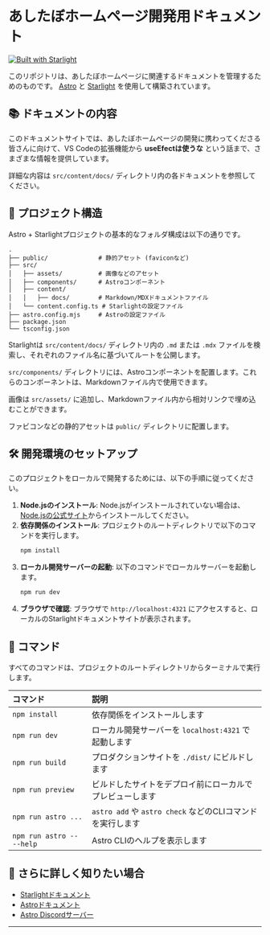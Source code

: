 # あしたぼホームページ開発用ドキュメント

[![Built with Starlight](https://astro.badg.es/v2/built-with-starlight/tiny.svg)](https://starlight.astro.build)

このリポジトリは、あしたぼホームページに関連するドキュメントを管理するためのものです。
[Astro](https://astro.build/) と [Starlight](https://starlight.astro.build/) を使用して構築されています。

## 📚 ドキュメントの内容

このドキュメントサイトでは、あしたぼホームページの開発に携わってくださる皆さんに向けて、VS Codeの拡張機能から **useEfectは使うな** という話まで、さまざまな情報を提供しています。

詳細な内容は `src/content/docs/` ディレクトリ内の各ドキュメントを参照してください。

## 🚀 プロジェクト構造

Astro + Starlightプロジェクトの基本的なフォルダ構成は以下の通りです。

```
.
├── public/              # 静的アセット (faviconなど)
├── src/
│   ├── assets/          # 画像などのアセット
│   ├── components/      # Astroコンポーネント
│   ├── content/
│   │   ├── docs/        # Markdown/MDXドキュメントファイル
│   └── content.config.ts # Starlightの設定ファイル
├── astro.config.mjs     # Astroの設定ファイル
├── package.json
└── tsconfig.json
```

Starlightは `src/content/docs/` ディレクトリ内の `.md` または `.mdx` ファイルを検索し、それぞれのファイル名に基づいてルートを公開します。

`src/components/` ディレクトリには、Astroコンポーネントを配置します。これらのコンポーネントは、Markdownファイル内で使用できます。

画像は `src/assets/` に追加し、Markdownファイル内から相対リンクで埋め込むことができます。

ファビコンなどの静的アセットは `public/` ディレクトリに配置します。

## 🛠 開発環境のセットアップ
このプロジェクトをローカルで開発するためには、以下の手順に従ってください。
1. **Node.jsのインストール**: Node.jsがインストールされていない場合は、[Node.jsの公式サイト](https://nodejs.org/)からインストールしてください。
2. **依存関係のインストール**: プロジェクトのルートディレクトリで以下のコマンドを実行します。
   ```bash
   npm install
   ```
3. **ローカル開発サーバーの起動**: 以下のコマンドでローカルサーバーを起動します。
   ```bash
   npm run dev
   ```
4. **ブラウザで確認**: ブラウザで `http://localhost:4321` にアクセスすると、ローカルのStarlightドキュメントサイトが表示されます。

## 🧞 コマンド

すべてのコマンドは、プロジェクトのルートディレクトリからターミナルで実行します。

| コマンド                  | 説明                                                                 |
| :------------------------ | :------------------------------------------------------------------- |
| `npm install`             | 依存関係をインストールします                                         |
| `npm run dev`             | ローカル開発サーバーを `localhost:4321` で起動します                 |
| `npm run build`           | プロダクションサイトを `./dist/` にビルドします                      |
| `npm run preview`         | ビルドしたサイトをデプロイ前にローカルでプレビューします             |
| `npm run astro ...`       | `astro add` や `astro check` などのCLIコマンドを実行します           |
| `npm run astro -- --help` | Astro CLIのヘルプを表示します                                        |

## 👀 さらに詳しく知りたい場合

*   [Starlightドキュメント](https://starlight.astro.build/)
*   [Astroドキュメント](https://docs.astro.build/)
*   [Astro Discordサーバー](https://astro.build/chat)

---
